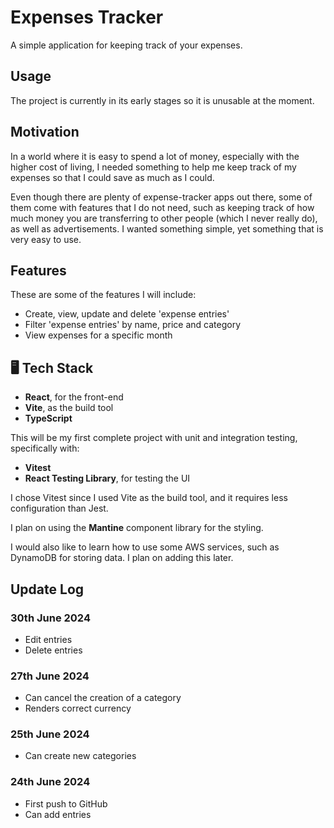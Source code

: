 # Expenses Tracker

A simple application for keeping track of your expenses.

## Usage

The project is currently in its early stages so it is unusable at the moment.

<!-- ## Features

These are the features I intend to include as part of the main functionalities:

- Add an 'entry'. Each 'entry' has a name, a price, and a category it belongs to.
- Specify a budget limit for each category.
- Specify a warning for each category when you are close to reaching the budget limit. -->

## Motivation

In a world where it is easy to spend a lot of money, especially with the higher cost of living, I needed something to help me keep track of my expenses so that I could save as much as I could.

Even though there are plenty of expense-tracker apps out there, some of them come with features that I do not need, such as keeping track of how much money you are transferring to other people (which I never really do), as well as advertisements. I wanted something simple, yet something that is very easy to use.

## Features

These are some of the features I will include:

- Create, view, update and delete 'expense entries'
- Filter 'expense entries' by name, price and category
- View expenses for a specific month

## :desktop_computer: Tech Stack

- **React**, for the front-end
- **Vite**, as the build tool
- **TypeScript**

This will be my first complete project with unit and integration testing, specifically with:

- **Vitest**
- **React Testing Library**, for testing the UI

I chose Vitest since I used Vite as the build tool, and it requires less configuration than Jest.

I plan on using the **Mantine** component library for the styling.

I would also like to learn how to use some AWS services, such as DynamoDB for storing data. I plan on adding this later.

## Update Log

### 30th June 2024

- Edit entries
- Delete entries

### 27th June 2024

- Can cancel the creation of a category
- Renders correct currency

### 25th June 2024

- Can create new categories

### 24th June 2024

- First push to GitHub
- Can add entries
